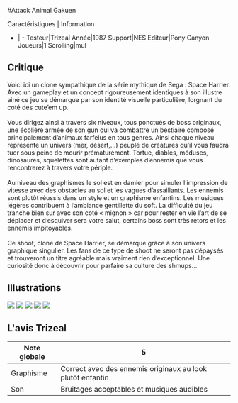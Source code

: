 #Attack Animal Gakuen

Caractéristiques | Information
- | -
Testeur|Trizeal
Année|1987
Support|NES
Editeur|Pony Canyon
Joueurs|1
Scrolling|mul

## Critique
Voici ici un clone sympathique de la série mythique de Sega : Space Harrier. Avec un gameplay et un concept rigoureusement identiques à son illustre ainé ce jeu se démarque par son identité visuelle particulière, lorgnant du coté des cute’em up.<br/><br/>Vous dirigez ainsi à travers six niveaux, tous ponctués de boss originaux, une écolière armée de son gun qui va combattre un bestiaire composé principalement d’animaux farfelus en tous genres. Ainsi chaque niveau représente un univers (mer, désert,…) peuplé de créatures qu’il vous faudra tuer sous peine de mourir prématurément. Tortue, diables, méduses, dinosaures, squelettes sont autant d’exemples d’ennemis que vous rencontrerez à travers votre périple.<br/><br/>Au niveau des graphismes le sol est en damier pour simuler l’impression de vitesse avec des obstacles au sol et les vagues d’assaillants. Les ennemis sont plutôt réussis dans un style et un graphisme enfantins. Les musiques légères contribuent à l’ambiance gentillette du soft. La difficulté du jeu tranche bien sur avec son coté « mignon » car pour rester en vie l’art de se déplacer et d’esquiver sera votre salut, certains boss sont très retors et les ennemis impitoyables.<br/><br/>Ce shoot, clone de Space Harrier, se démarque grâce à son univers graphique singulier. Les fans de ce type de shoot ne seront pas dépaysés et trouveront un titre agréable mais vraiment rien d’exceptionnel. Une curiosité donc à découvrir pour parfaire sa culture des shmups… 

## Illustrations
![](http://www.shmup.com/images/thumbs/img_fiche_1_1203.png)
![](http://www.shmup.com/images/thumbs/img_fiche_2_1203.png)
![](http://www.shmup.com/images/thumbs/img_fiche_3_1203.png)
![](http://www.shmup.com/images/thumbs/)
![](http://www.shmup.com/images/thumbs/)

## L'avis Trizeal
Note globale|5
-|-
Graphisme| Correct avec des ennemis originaux au look plutôt enfantin 
Son|Bruitages acceptables et musiques audibles 
